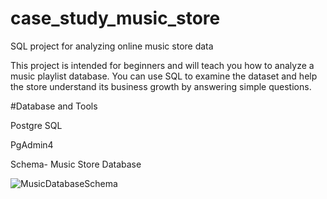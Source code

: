 # case_study_music_store
SQL project for analyzing online music store data

This project is intended for beginners and will teach you how to analyze a music playlist database. You can use SQL to examine the dataset and help the store understand its business growth by answering simple questions.


#Database and Tools

Postgre SQL

PgAdmin4


Schema- Music Store Database

![MusicDatabaseSchema](https://github.com/Supriya540/case_study_music_store/assets/133807519/6424dd2e-5ee4-4cb8-b2a5-8e36fa77a873)
